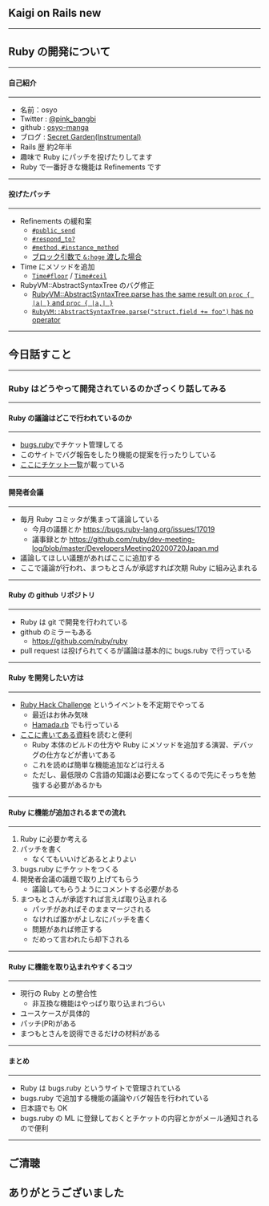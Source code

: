 ## Kaigi on Rails new 
- - -

## Ruby の開発について

---

#### 自己紹介
- - -

* 名前：osyo
* Twitter : [@pink_bangbi](https://twitter.com/pink_bangbi)
* github  : [osyo-manga](https://github.com/osyo-manga)
* ブログ  : [Secret Garden(Instrumental)](http://secret-garden.hatenablog.com)
* Rails 歴 約2年半           <!-- .element: class="fragment" -->
* 趣味で Ruby にパッチを投げたりしてます           <!-- .element: class="fragment" -->
* Ruby で一番好きな機能は Refinements です           <!-- .element: class="fragment" -->

---


#### 投げたパッチ
- - -

* Refinements の緩和案                            <!-- .element: class="fragment" -->
    * [`#public_send`](https://bugs.ruby-lang.org/issues/15326)
    * [`#respond_to?`](https://bugs.ruby-lang.org/issues/15327)
    * [`#method`, `#instance_method`](https://bugs.ruby-lang.org/issues/15373)
    * [ブロック引数で `&:hoge` 渡した場合](https://bugs.ruby-lang.org/issues/15114)
* Time にメソッドを追加                            <!-- .element: class="fragment" -->
    * [`Time#floor`](https://bugs.ruby-lang.org/issues/15653) / [`Time#ceil`](https://bugs.ruby-lang.org/issues/15772)
* RubyVM::AbstractSyntaxTree のバグ修正                            <!-- .element: class="fragment" -->
    * [RubyVM::AbstractSyntaxTree.parse has the same result on `proc { |a| }` and `proc { |a,| }`](https://bugs.ruby-lang.org/issues/17015)
    * [`RubyVM::AbstractSyntaxTree.parse("struct.field += foo")` has no operator](https://bugs.ruby-lang.org/issues/17013)

---

## 今日話すこと
- - -

### Ruby はどうやって開発されているのかざっくり話してみる

---

#### Ruby の議論はどこで行われているのか
- - -

* [bugs.ruby](https://bugs.ruby-lang.org/)でチケット管理してる
* このサイトでバグ報告をしたり機能の提案を行ったりしている
* [ここにチケット一覧](https://bugs.ruby-lang.org/projects/ruby-master/issues)が載っている

---

#### 開発者会議
- - -

* 毎月 Ruby コミッタが集まって議論している
    * 今月の議題とか https://bugs.ruby-lang.org/issues/17019
    * 議事録とか https://github.com/ruby/dev-meeting-log/blob/master/DevelopersMeeting20200720Japan.md
* 議論してほしい議題があればここに追加する
* ここで議論が行われ、まつもとさんが承認すれば次期 Ruby に組み込まれる
  
---

#### Ruby の github リポジトリ
- - -

* Ruby は git で開発を行われている
* github のミラーもある
    * https://github.com/ruby/ruby
* pull request は投げられてくるが議論は基本的に bugs.ruby で行っている

---


#### Ruby を開発したい方は
- - -

* [Ruby Hack Challenge](https://rhc.connpass.com/) というイベントを不定期でやってる
    * 最近はお休み気味
    * [Hamada.rb](https://hamadarb.connpass.com/event/179928/) でも行っている
* [ここに書いてある資料](https://github.com/ko1/rubyhackchallenge/tree/master/JA)を読むと便利
    * Ruby 本体のビルドの仕方や Ruby にメソッドを追加する演習、デバッグの仕方などが書いてある
    * これを読めば簡単な機能追加などは行える
    * ただし、最低限の C言語の知識は必要になってくるので先にそっちを勉強する必要があるかも

---

#### Ruby に機能が追加されるまでの流れ
- - -

1. Ruby に必要か考える            <!-- .element: class="fragment" -->
1. パッチを書く            <!-- .element: class="fragment" -->
    * なくてもいいけどあるとよりよい
1. bugs.ruby にチケットをつくる            <!-- .element: class="fragment" -->
1. 開発者会議の議題で取り上げてもらう            <!-- .element: class="fragment" -->
    * 議論してもらうようにコメントする必要がある
1. まつもとさんが承認すれば言えば取り込まれる            <!-- .element: class="fragment" -->
    * パッチがあればそのままマージされる
    * なければ誰かがよしなにパッチを書く
    * 問題があれば修正する
    * だめって言われたら却下される

---

#### Ruby に機能を取り込まれやすくるコツ
- - -

* 現行の Ruby との整合性
    * 非互換な機能はやっぱり取り込まれづらい
* ユースケースが具体的
* パッチ(PR)がある
* まつもとさんを説得できるだけの材料がある


---

#### まとめ
- - -

* Ruby は bugs.ruby というサイトで管理されている           <!-- .element: class="fragment" -->
* bugs.ruby で追加する機能の議論やバグ報告を行われている           <!-- .element: class="fragment" -->
* 日本語でも OK           <!-- .element: class="fragment" -->
* bugs.ruby の ML に登録しておくとチケットの内容とかがメール通知されるので便利           <!-- .element: class="fragment" -->

---


## ご清聴
## ありがとうございました

